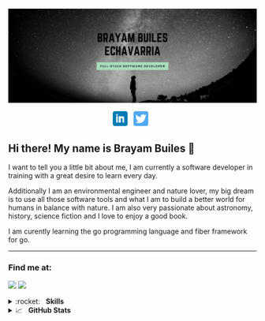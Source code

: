 ![Header](https://raw.githubusercontent.com/bryanbuiles/bryanbuiles/main/bryan2.png)
<p align='center'>
<a href="https://www.linkedin.com/in/brayam-builes/"><img height="30" src="https://github.com/bryanbuiles/bryanbuiles/blob/main/linkedin.png?raw=true"></a>&nbsp;&nbsp;
<a href="https://twitter.com/bryan_builes"><img height="30" src="https://github.com/bryanbuiles/bryanbuiles/blob/main/twitter.png?raw=true"></a>&nbsp;&nbsp;
</p>

## Hi there! My name is Brayam Builes 👋

I want to tell you a little bit about me, I am currently a software developer in training with a great desire to learn every day.

Additionally I am an environmental engineer and nature lover, my big dream is to use all those software tools and what I am to build a better world for humans in balance with nature. I am also very passionate about astronomy, history, science fiction and I love to enjoy a good book. 

I am curently learning the go programming language and fiber framework for go.

---
### Find me at:

[<img src="https://img.shields.io/badge/twitter-%231DA1F2.svg?&style=for-the-badge&logo=twitter&logoColor=white"/>](https://twitter.com/bryan_builes)
[<img src="https://img.shields.io/badge/linkedin-%230077B5.svg?&style=for-the-badge&logo=linkedin&logoColor=white"/>](https://www.linkedin.com/in/brayam-builes/)

<details>
	<summary>:rocket:&nbsp;&nbsp;&nbsp;<b>Skills</b></summary>
	<br/>
	<img src="https://img.shields.io/badge/go-%2300ADD8.svg?&style=for-the-badge&logo=go&logoColor=white"/>
	<img src="https://img.shields.io/badge/python-%233a75a5.svg?&style=for-the-badge&logo=python&logoColor=white" alt="Python"/>
	<img src="https://img.shields.io/badge/javascript%20-%23323330.svg?&style=for-the-badge&logo=javascript&logoColor=%23f7de1e" alt="JavaScript"/>
	<img src="https://img.shields.io/badge/html5-%23e34f26.svg?&style=for-the-badge&logo=html5&logoColor=white" alt="HTML5"/>
	<img src="https://img.shields.io/badge/css3-%233573b5.svg?&style=for-the-badge&logo=css3&logoColor=white" alt="CSS3"/>
	<img src="https://img.shields.io/badge/git-%23fc6d26.svg?&style=for-the-badge&logo=git&logoColor=white" alt="Git"/>
        <img src="https://img.shields.io/badge/flask%20-%23000.svg?&style=for-the-badge&logo=flask&logoColor=white" alt="flask"/>
	<img src="https://img.shields.io/badge/c%20-%2300599C.svg?&style=for-the-badge&logo=c&logoColor=white" alt="C"/>
	<img src ="https://img.shields.io/badge/postgres-%23316192.svg?&style=for-the-badge&logo=postgresql&logoColor=white" alt="PostgreSQL"/>
	<img src="https://img.shields.io/badge/mysql-%2300f.svg?&style=for-the-badge&logo=mysql&logoColor=white" alt="mysql"/>
	<img src="https://img.shields.io/badge/nginx%20-%23009639.svg?&style=for-the-badge&logo=nginx&logoColor=white" alt="Nginx"/>
	
</details>

<details>
	<summary>📈&nbsp;&nbsp;&nbsp;<b>GitHub Stats</b></summary>
	<br/>
	<img src="https://jf-gh-stats.vercel.app/api?username=bryanbuiles&show_icons=true&count_private=true&title_color=3867D6&icon_color=3867D6" alt="GitHub Stats" align="top"/>
	<img src="https://jf-gh-stats.vercel.app/api/top-langs/?username=bryanbuiles&layout=compact&hide=java&title_color=3867D6&icon_color=3867D6" alt="GitHub Top Languages" align="top"/>
</details>
